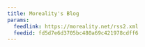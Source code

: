 ```yaml
---
title: Moreality's Blog
params:
  feedlink: https://moreality.net/rss2.xml
  feedid: fd5d7e6d3705bc480a69c421978cdff6
---
```

